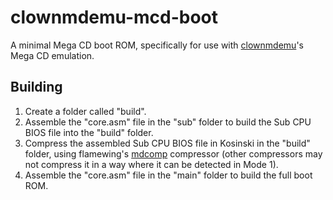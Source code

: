 # clownmdemu-mcd-boot
A minimal Mega CD boot ROM, specifically for use with [clownmdemu](https://github.com/Clownacy/clownmdemu)'s Mega CD emulation.

## Building
1. Create a folder called "build".
1. Assemble the "core.asm" file in the "sub" folder to build the Sub CPU BIOS file into the "build" folder.
2. Compress the assembled Sub CPU BIOS file in Kosinski in the "build" folder, using flamewing's [mdcomp](https://github.com/flamewing/mdcomp/releases) compressor (other compressors may not compress it in a way where it can be detected in Mode 1).
3. Assemble the "core.asm" file in the "main" folder to build the full boot ROM.
